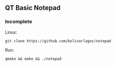 
## QT Basic Notepad

### Incomplete


Linux:
```
git clone https://github.com/bolivarlagos/notepad
```
Run:
```
qmake && make && ./notepad
```